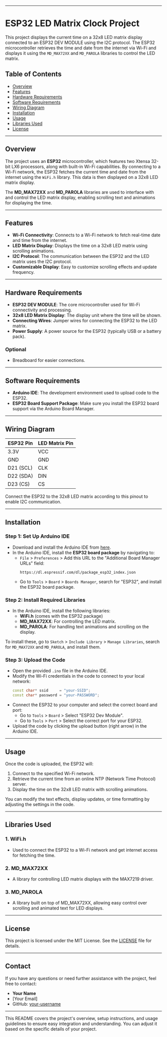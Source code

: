 

---

# **ESP32 LED Matrix Clock Project**

This project displays the current time on a 32x8 LED matrix display connected to an ESP32 DEV MODULE using the I2C protocol. The ESP32 microcontroller retrieves the time and date from the internet via Wi-Fi and displays it using the `MD_MAX72XX` and `MD_PAROLA` libraries to control the LED matrix.

## **Table of Contents**
- [Overview](#overview)
- [Features](#features)
- [Hardware Requirements](#hardware-requirements)
- [Software Requirements](#software-requirements)
- [Wiring Diagram](#wiring-diagram)
- [Installation](#installation)
- [Usage](#usage)
- [Libraries Used](#libraries-used)
- [License](#license)

---

## **Overview**

The project uses an **ESP32** microcontroller, which features two Xtensa 32-bit LX6 processors, along with built-in Wi-Fi capabilities. By connecting to a Wi-Fi network, the ESP32 fetches the current time and date from the internet using the `WiFi.h` library. This data is then displayed on a 32x8 LED matrix display.

The **MD_MAX72XX** and **MD_PAROLA** libraries are used to interface with and control the LED matrix display, enabling scrolling text and animations for displaying the time.

---

## **Features**

- **Wi-Fi Connectivity**: Connects to a Wi-Fi network to fetch real-time date and time from the internet.
- **LED Matrix Display**: Displays the time on a 32x8 LED matrix using scrolling animations.
- **I2C Protocol**: The communication between the ESP32 and the LED matrix uses the I2C protocol.
- **Customizable Display**: Easy to customize scrolling effects and update frequency.

---

## **Hardware Requirements**

- **ESP32 DEV MODULE**: The core microcontroller used for Wi-Fi connectivity and processing.
- **32x8 LED Matrix Display**: The display unit where the time will be shown.
- **Connecting Wires**: Jumper wires for connecting the ESP32 to the LED matrix.
- **Power Supply**: A power source for the ESP32 (typically USB or a battery pack).

### **Optional**
- Breadboard for easier connections.

---

## **Software Requirements**

- **Arduino IDE**: The development environment used to upload code to the ESP32.
- **ESP32 Board Support Package**: Make sure you install the ESP32 board support via the Arduino Board Manager.
  
---

## **Wiring Diagram**

| ESP32 Pin | LED Matrix Pin |
|-----------|----------------|
| 3.3V      | VCC            |
| GND       | GND            |
| D21 (SCL) | CLK            |
| D22 (SDA) | DIN            |
| D23 (CS)  | CS             |

Connect the ESP32 to the 32x8 LED matrix according to this pinout to enable I2C communication.

---

## **Installation**

### **Step 1: Set Up Arduino IDE**
- Download and install the Arduino IDE from [here](https://www.arduino.cc/en/software).
- In the Arduino IDE, install the **ESP32 board package** by navigating to:
  - `File` > `Preferences` > Add this URL to the "Additional Board Manager URLs" field:
    ```
    https://dl.espressif.com/dl/package_esp32_index.json
    ```
  - Go to `Tools` > `Board` > `Boards Manager`, search for "ESP32", and install the ESP32 board package.

### **Step 2: Install Required Libraries**
- In the Arduino IDE, install the following libraries:
  - **WiFi.h** (comes with the ESP32 package)
  - **MD_MAX72XX**: For controlling the LED matrix.
  - **MD_PAROLA**: For handling text animations and scrolling on the display.

To install these, go to `Sketch` > `Include Library` > `Manage Libraries`, search for `MD_MAX72XX` and `MD_PAROLA`, and install them.

### **Step 3: Upload the Code**
- Open the provided `.ino` file in the Arduino IDE.
- Modify the Wi-Fi credentials in the code to connect to your local network:
  ```cpp
  const char* ssid     = "your-SSID";
  const char* password = "your-PASSWORD";
  ```
- Connect the ESP32 to your computer and select the correct board and port:
  - Go to `Tools` > `Board` > Select "ESP32 Dev Module".
  - Go to `Tools` > `Port` > Select the correct port for your ESP32.
- Upload the code by clicking the upload button (right arrow) in the Arduino IDE.

---

## **Usage**

Once the code is uploaded, the ESP32 will:
1. Connect to the specified Wi-Fi network.
2. Retrieve the current time from an online NTP (Network Time Protocol) server.
3. Display the time on the 32x8 LED matrix with scrolling animations.

You can modify the text effects, display updates, or time formatting by adjusting the settings in the code.

---

## **Libraries Used**

### 1. **WiFi.h**
   - Used to connect the ESP32 to a Wi-Fi network and get internet access for fetching the time.
   
### 2. **MD_MAX72XX**
   - A library for controlling LED matrix displays with the MAX7219 driver.
   
### 3. **MD_PAROLA**
   - A library built on top of MD_MAX72XX, allowing easy control over scrolling and animated text for LED displays.

---

## **License**

This project is licensed under the MIT License. See the [LICENSE](LICENSE) file for details.

---

## **Contact**

If you have any questions or need further assistance with the project, feel free to contact:

- **Your Name**
- [Your Email]
- GitHub: [your-username](https://github.com/your-username)

---

This README covers the project's overview, setup instructions, and usage guidelines to ensure easy integration and understanding. You can adjust it based on the specific details of your project.
